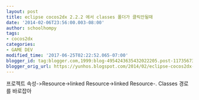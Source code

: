 ```yaml
---
layout: post
title: eclipse cocos2dx 2.2.2 에서 classes 폴더가 클릭안될때
date: '2014-02-06T23:56:00.003-08:00'
author: schoolhompy
tags:
- cocos2dx
categories:
- GAME DEV
modified_time: '2017-06-25T02:22:52.065-07:00'
blogger_id: tag:blogger.com,1999:blog-4954243635432022205.post-1173567325296087337
blogger_orig_url: https://yunhos.blogspot.com/2014/02/eclipse-cocos2dx-222-classes_6.html
---
```


<p>프로젝트 속성-&gt;Resource-&gt;linked Resource-&gt;linked Resource-. Classes 경로를 바로잡아</p><p> </p>